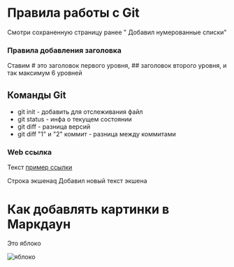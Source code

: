 # Правила работы с Git

Смотри сохраненную страницу ранее " Добавил нумерованные списки"

### Правила добавления заголовка
Ставим # это заголовок первого уровня, ## заголовок второго уровня, и так максимум 6 уровней

## Команды Git

* git init - добавить для отслеживания файл
* git status - инфа о текущем состоянии
* git diff - разница версий
* git diff "1" и "2" коммит - разница между коммитами

### Web ссылка
Текст [пример ссылки](exampel.com "всплывающая подсказка") 

Строка экшенаq
Добавил новый текст экшена

# Как добавлять картинки в Маркдаун
Это яблоко

![яблоко](Яблоко.png)


